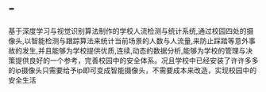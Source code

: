 # -
基于深度学习与视觉识别算法制作的学校人流检测与统计系统,通过校园四处的摄像头,以智能检测与跟踪算法来统计当前场景的人数与人流量,来防止踩踏等意外事故的发生,并且能够为学校提供优质,连续,动态的数据分析,能够为学校的管理与决策提供良好的一个参考，完善校园中的安全体系。况且学校中已经安装了许许多多的ip摄像头只需要给予ip即可变成智能摄像头，不需要成本来改造，实现校园中的安全生活

